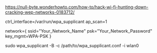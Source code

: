https://null-byte.wonderhowto.com/how-to/hack-wi-fi-hunting-down-cracking-wep-networks-0183712/


ctrl_interface=/var/run/wpa_supplicant
ap_scan=1

network={
    ssid="Your_Network_Name"
    psk="Your_Network_Password"
    key_mgmt=WPA-PSK
}


sudo wpa_supplicant -B -c /path/to/wpa_supplicant.conf -i wlan0

